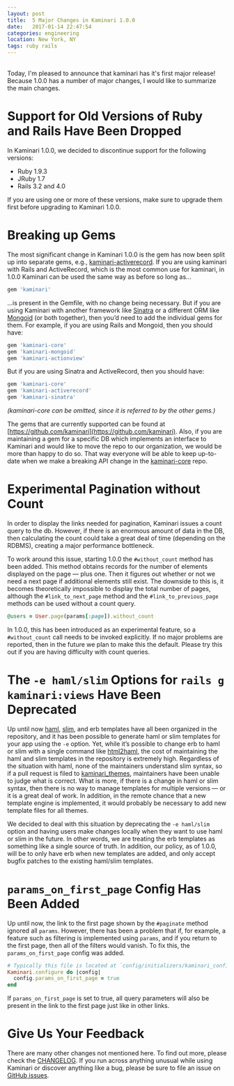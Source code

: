 ```yaml
---
layout: post
title:  5 Major Changes in Kaminari 1.0.0
date:   2017-01-14 22:47:54
categories: engineering
location: New York, NY
tags: ruby rails
---
```


<br />
Today, I'm pleased to announce that kaminari has it's first major release! Because 1.0.0 has a number of major changes, I would like to summarize the main changes.


# Support for Old Versions of Ruby and Rails Have Been Dropped

In Kaminari 1.0.0, we decided to discontinue support for the following versions:

 * Ruby 1.9.3
 * JRuby 1.7
 * Rails 3.2 and 4.0

If you are using one or more of these versions, make sure to upgrade them first before upgrading to Kaminari 1.0.0.


# Breaking up Gems

The most significant change in Kaminari 1.0.0 is the gem has now been split up into separate gems, e.g., [kaminari-activerecord](https://github.com/kaminari/kaminari/tree/master/kaminari-activerecord). If you are using kaminari with Rails and ActiveRecord, which is the most common use for kaminari, in 1.0.0 Kaminari can be used the same way as before so long as...

```ruby
gem 'kaminari'
```

...is present in the Gemfile, with no change being necessary. But if you are using Kaminari with another framework like [Sinatra](http://www.sinatrarb.com/) or a different ORM like [Mongoid](https://docs.mongodb.com/ruby-driver/master/mongoid/#ruby-mongoid-tutorial) (or both together), then you’d need to add the individual gems for them. For example, if you are using Rails and Mongoid, then you should have:

```ruby
gem 'kaminari-core'
gem 'kaminari-mongoid'
gem 'kaminari-actionview'
```

But if you are using Sinatra and ActiveRecord, then you should have:

```ruby
gem 'kaminari-core'
gem 'kaminari-activerecord'
gem 'kaminari-sinatra'
```

*(kaminari-core can be omitted, since it is referred to by the other gems.)*

The gems that are currently supported can be found at [https://github.com/kaminari](https://github.com/kaminari). Also, if you are maintaining a gem for a specific DB which implements an interface to Kaminari and would like to move the repo to our organization, we would be more than happy to do so. That way everyone will be able to keep up-to-date when we make a breaking API change in the [kaminari-core](https://github.com/kaminari/kaminari/tree/master/kaminari-core) repo.


# Experimental Pagination without Count

In order to display the links needed for pagination, Kaminari issues a count query to the db. However, if there is an enormous amount of data in the DB, then calculating the count could take a great deal of time (depending on the RDBMS), creating a major performance bottleneck. 

To work around this issue, starting 1.0.0 the `#without_count` method has been added. This method obtains records for the number of elements displayed on the page — plus one. Then it figures out whether or not we need a next page if additional elements still exist. The downside to this is, it becomes theoretically impossible to display the total number of pages, although the `#link_to_next_page` method and the `#link_to_previous_page` methods can be used without a count query.

```ruby
@users = User.page(params[:page]).without_count
```

In 1.0.0, this has been introduced as an experimental feature, so a `#without_count` call needs to be invoked explicitly. If no major problems are reported, then in the future we plan to make this the default. Please try this out if you are having difficulty with count queries.


# The `-e haml/slim` Options for `rails g kaminari:views` Have Been Deprecated

Up until now [haml](http://haml.info/), [slim](http://slim-lang.com/), and erb templates have all been organized in the repository, and it has been possible to generate haml or slim templates for your app using the `-e` option. Yet, while it’s possible to change erb to haml or slim with a single command like [html2haml](https://github.com/haml/html2haml), the cost of maintaining the haml and slim templates in the repository is extremely high. Regardless of the situation with haml, none of the maintainers understand slim syntax, so if a pull request is filed to [kaminari_themes](https://github.com/amatsuda/kaminari_themes), maintainers have been unable to judge what is correct. What is more, if there is a change in haml or slim syntax, then there is no way to manage templates for multiple versions — or it is a great deal of work. In addition, in the remote chance that a new template engine is implemented, it would probably be necessary to add new template files for all themes.

We decided to deal with this situation by deprecating the `-e haml/slim` option and having users make changes locally when they want to use haml or slim in the future. In other words, we are treating the erb templates as something like a single source of truth. In addition, our policy, as of 1.0.0, will be to only have erb when new templates are added, and only accept bugfix patches to the existing haml/slim templates.


# `params_on_first_page` Config Has Been Added

Up until now, the link to the first page shown by the `#paginate` method ignored all `params`. However, there has been a problem that if, for example, a feature such as filtering is implemented using `params`, and if you return to the first page, then all of the filters would vanish. To fix this, the `params_on_first_page` config was added.

```ruby
# Typically this file is located at `config/initializers/kaminari_config.rb`
Kaminari.configure do |config|
  config.params_on_first_page = true
end
```

If `params_on_first_page` is set to true, all query parameters will also be present in the link to the first page just like in other links.


# Give Us Your Feedback

There are many other changes not mentioned here. To find out more, please check the [CHANGELOG](https://github.com/kaminari/kaminari/blob/master/CHANGELOG.md#100). If you run across anything unusual while using Kaminari or discover anything like a bug, please be sure to file an issue on [GitHub issues](https://github.com/kaminari/kaminari/issues).
